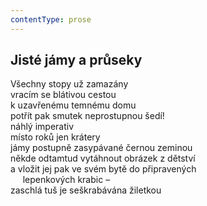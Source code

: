 ```yaml
---
contentType: prose
---
```


## Jisté jámy a průseky

Všechny stopy už zamazány  
vracím se blátivou cestou  
k uzavřenému temnému domu  
potřít pak smutek neprostupnou šedí!  
náhlý imperativ  
místo roků jen krátery  
jámy postupně zasypávané černou zeminou  
někde odtamtud vytáhnout obrázek z dětství  
a vložit jej pak ve svém bytě do připravených  
     lepenkových krabic –  
zaschlá tuš je seškrabávána žiletkou

